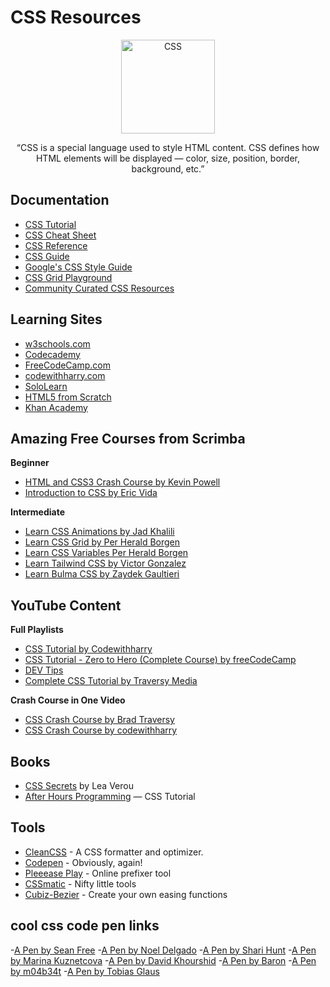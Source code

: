 # CSS Resources

<div align="center">
		<img width="150" src="https://upload.wikimedia.org/wikipedia/commons/d/d5/CSS3_logo_and_wordmark.svg" alt="CSS">
	</div>
<div align="center">

“CSS is a special language used to style HTML content. CSS defines how HTML elements will be displayed — color, size, position, border, background, etc.”

</div>

## Documentation

- [CSS Tutorial](https://www.w3schools.com/css/)
- [CSS Cheat Sheet](https://websitesetup.org/wp-content/uploads/2019/11/wsu-css-cheat-sheet-gdocs.pdf)
- [CSS Reference](https://cssreference.io/)
- [CSS Guide](https://developer.mozilla.org/en-US/docs/Web/CSS)
- [Google's CSS Style Guide](https://google.github.io/styleguide/htmlcssguide.html)
- [CSS Grid Playground](https://mozilladevelopers.github.io/playground/)
- [Community Curated CSS Resources](https://hackr.io/tutorials/learn-css)

## Learning Sites

- [w3schools.com](https://www.w3schools.com/css/)
- [Codecademy](https://www.codecademy.com/tracks/web)
- [FreeCodeCamp.com](https://www.freecodecamp.com/map-aside#nested-collapseHTML5andCSS)
- [codewithharry.com](https://codewithharry.com/search/?query=web+development)
- [SoloLearn](http://www.sololearn.com/Course/CSS/)
- [HTML5 from Scratch](https://www.udemy.com/learn-html5-programming-from-scratch/)
- [Khan Academy](https://www.khanacademy.org/computing/computer-programming/html-css)

## Amazing Free Courses from Scrimba
**Beginner**
- [HTML and CSS3 Crash Course by Kevin Powell](https://scrimba.com/learn/htmlcss)
- [Introduction to CSS by Eric Vida](https://scrimba.com/learn/introtocss)

**Intermediate**
- [Learn CSS Animations by Jad Khalili](https://scrimba.com/learn/cssanimations)
- [Learn CSS Grid by Per Herald Borgen](https://scrimba.com/learn/cssgrid)
- [Learn CSS Variables Per Herald Borgen](https://scrimba.com/learn/cssvariables)
- [Learn Tailwind CSS by Victor Gonzalez](https://scrimba.com/learn/tailwind)
- [Learn Bulma CSS by Zaydek Gaultieri](https://scrimba.com/learn/bulma)


## YouTube Content

**Full Playlists**
- [CSS Tutorial by Codewithharry](https://youtube.com/playlist?list=PLu0W_9lII9agiCUZYRsvtGTXdxkzPyItg)
- [CSS Tutorial - Zero to Hero (Complete Course) by freeCodeCamp](https://www.youtube.com/watch?v=1Rs2ND1ryYc)
- [DEV Tips](https://www.youtube.com/user/DevTipsForDesigners/videos)
- [Complete CSS Tutorial by Traversy Media](https://youtube.com/playlist?list=PLillGF-RfqbZTASqIqdvm1R5mLrQq79CU)

**Crash Course in One Video**
- [CSS Crash Course by Brad Traversy](https://www.youtube.com/watch?v=yfoY53QXEnI)
- [CSS Crash Course by codewithharry](https://youtu.be/u5-K_ua9sOw)

## Books

- [CSS Secrets](http://www.amazon.com/CSS-Secrets-Solutions-Everyday-Problems/dp/1449372635/)  by Lea Verou
- [After Hours Programming](http://www.afterhoursprogramming.com/tutorial/CSS/Overview/)  — CSS Tutorial


## Tools

- [CleanCSS](http://www.cleancss.com/) - A CSS formatter and optimizer.
- [Codepen](http://codepen.io/)  - Obviously, again!
- [Pleeease Play](http://pleeease.io/play/) - Online prefixer tool
- [CSSmatic](http://www.cssmatic.com/) - Nifty little tools
- [Cubiz-Bezier](http://lea.verou.me/projects/) - Create your own easing functions

## cool css code pen links
-[A Pen by Sean Free](https://codepen.io/seanfree/pen/PxJyEW)
-[A Pen by Noel Delgado](https://www.youtube.com/redirect?q=https%3A%2F%2Fcodepen.io%2Fnoeldelgado%2Fpen%2FdQZWqP&redir_token=QUFFLUhqbk5UQTRBdGlSb3NvVlREOEFGaWNjTFVnOFdPQXxBQ3Jtc0trV0o4ZFdOWXdVb3llRzIxaWNhaG1nT2VvMjViaDVVWS04X1I0QmJRdmRBd0VuNmJsWWVuWkJZMW5WV1NBSDNuLTdjSk41NDFTSEhvbUtqdVpyZUpMSzk0R3F5QzJUWWFiZTcxcV80TnBOOEJleXpmMA%3D%3D&v=WFRVlfAkn_c&event=video_description)
-[A Pen by Shari Hunt](https://codepen.io/ShariHunt/pen/KrXNZe)
-[A Pen by Marina Kuznetcova](https://codepen.io/mrnkzntcv/pen/oQqyvG)
-[A Pen by David Khourshid](https://www.youtube.com/redirect?q=https%3A%2F%2Fcodepen.io%2Fdavidkpiano%2Fpen%2FBGxgLa&redir_token=QUFFLUhqbXlyQVJINWRnZjMzT3VVd1BEaTRHZjB2MldpZ3xBQ3Jtc0tub0wzNzZtZGxmcld0RnllME93M2U5TkRXT1NDRUYxYk5vRlJmQTdOTjVmc0VVQmpZNTBTbDNXdVh5eDktNHpVUEJ3SkZ5eFl4MnFROXJKV3hReUhJSjgzaTQ0NW1TQU9GVlgtbmRoc0lNbmd4SGpkcw%3D%3D&v=WFRVlfAkn_c&event=video_description)
-[A Pen by Baron](https://codepen.io/b29/pen/roVJYY)
-[A Pen by m04b34t](https://codepen.io/m04b34t/pen/QJNBOo)
-[A Pen by Tobias Glaus](https://www.youtube.com/redirect?q=https%3A%2F%2Fcodepen.io%2Ftobiasglaus%2Fpen%2FqQLjYZ&redir_token=QUFFLUhqbGVzd0NqcVFTaUVoczZ5cXhzUnI0elVFTkk1UXxBQ3Jtc0tsZ2Nrd0MzY1A1RE45bzBhdnhhemtlNG9IS3dqMGVReWlXbnpmcGl0NVlOdXNLOFItdmpiTktlY0lyOURSem81c1FmcHBKR2FyNGpNRUQ4dHVHdVRHYWZWUW01YktMWWowd1JqRHdxOEU3Ukt3aWRNOA%3D%3D&v=WFRVlfAkn_c&event=video_description)

